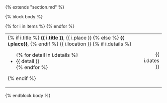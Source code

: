 {% extends "section.md" %}

{% block body %}
<table class="table table-hover">
{% for i in items %}
<tr>
  <td>
<p markdown="1" style='margin: 0'>
{% if i.title %}
<strong>{{ i.title }}</strong>, {{ i.place }}
{% else %}
<strong>{{ i.place}}</strong>,
{% endif %}
{{ i.location }}
{% if i.details %}
<ul>
{% for detail in i.details %}
<li>{{ detail }}</li>
{% endfor %}
</ul>
{% endif %}
</p>
  </td>
  <td class='col-md-2' style='text-align:right;'>{{ i.dates }}</td>
</tr>
{% endfor %}
</table>
{% endblock body %}
